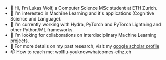 - 👋 Hi, I’m Lukas Wolf, a Computer Science MSc student at ETH Zurich.
- 👀 I’m interested in Machine Learning and it's applications (Cognitive Science and Language). 
- 🌱 I’m currently working with Hydra, PyTorch and PyTorch Lightning and other Python/ML frameworks. 
- 💞️ I’m looking for collaborations on interdisciplinary Machine Learning projects. 
- 📄 For more details on my past research, visit my [google scholar profile](https://scholar.google.com/citations?user=_FvMBFIAAAAJ&hl=en)
- 📫 How to reach me: wolflu-youknowwhatcomes-ethz.ch

<!---
lu-wo/lu-wo is a ✨ special ✨ repository because its `README.md` (this file) appears on your GitHub profile.
You can click the Preview link to take a look at your changes.
--->
